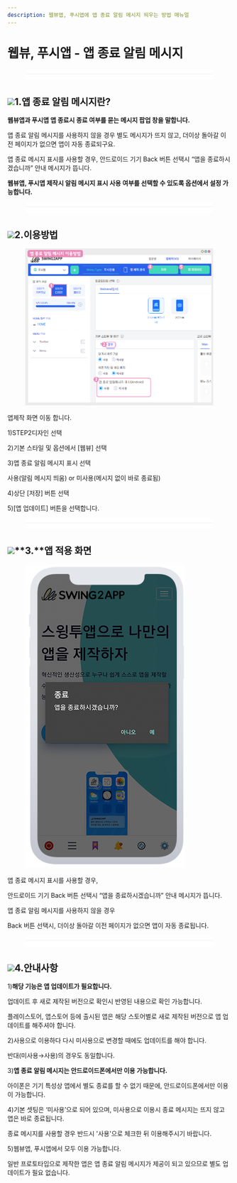 ```yaml
---
description: 웹뷰앱, 푸시앱에 앱 종료 알림 메시지 띄우는 방법 매뉴얼
---
```


# 웹뷰, 푸시앱 - 앱 종료 알림 메시지

<figure><img src="../../../.gitbook/assets/구분선 (6).PNG" alt=""><figcaption></figcaption></figure>

## ![](https://wp.swing2app.co.kr/wp-content/uploads/2020/04/%EB%8B%A8%EB%9D%BD1-1.png)**1.앱 종료 알림 메시지란?**



**웹뷰앱과 푸시앱 앱 종료시 종료 여부를 묻는 메시지 팝업 창을 말합니다.**

앱 종료 알림 메시지를 사용하지 않을 경우 별도 메시지가 뜨지 않고, 더이상 돌아갈 이전 페이지가 없으면 앱이 자동 종료되구요.&#x20;

앱 종료 메시지 표시를 사용할 경우, 안드로이드 기기 Back 버튼 선택시 “앱을 종료하시겠습니까” 안내 메시지가 뜹니다.

**웹뷰앱, 푸시앱 제작시 알림 메시지 표시 사용 여부를 선택할 수 있도록 옵션에서 설정 가능합니다.**&#x20;

<figure><img src="../../../.gitbook/assets/구분선 (6).PNG" alt=""><figcaption></figcaption></figure>

## ![](https://wp.swing2app.co.kr/wp-content/uploads/2020/04/%EB%8B%A8%EB%9D%BD1-1.png)**2.이용방법**

<div align="left">

<figure><img src="../../../.gitbook/assets/앱종료-메시지-이용 (1).png" alt=""><figcaption></figcaption></figure>

</div>

앱제작 화면 이동 합니다.

1\)STEP2디자인 선택

2\)기본 스타일 및 옵션에서 \[웹뷰] 선택

3\)앱 종료 알림 메시지 표시 선택&#x20;

사용(알림 메시지 띄움) or 미사용(메시지 없이 바로 종료됨)&#x20;

4\)상단 \[저장] 버튼 선택

5\)\[앱 업데이트] 버튼을 선택합니다.&#x20;

<figure><img src="../../../.gitbook/assets/구분선 (6).PNG" alt=""><figcaption></figcaption></figure>

## ![](https://wp.swing2app.co.kr/wp-content/uploads/2020/04/%EB%8B%A8%EB%9D%BD1-1.png)**3.**앱 적용 화면

<div align="left">

<figure><img src="../../../.gitbook/assets/앱종료메시지업데이트(폰).png" alt=""><figcaption></figcaption></figure>

</div>

앱 종료 메시지 표시를 사용할 경우,&#x20;

안드로이드 기기 Back 버튼 선택시 “앱을 종료하시겠습니까” 안내 메시지가 뜹니다.



앱 종료 알림 메시지를 사용하지 않을 경우&#x20;

Back 버튼 선택시, 더이상 돌아갈 이전 페이지가 없으면 앱이 자동 종료됩니다.&#x20;

<figure><img src="../../../.gitbook/assets/구분선 (6).PNG" alt=""><figcaption></figcaption></figure>

## ![](https://wp.swing2app.co.kr/wp-content/uploads/2020/04/%EB%8B%A8%EB%9D%BD1-1.png)4.안내사항

1\)**해당 기능은 앱 업데이트가 필요합니다.**

업데이트 후 새로 제작된 버전으로 확인시 반영된 내용으로 확인 가능합니다.

플레이스토어, 앱스토어 등에 출시된 앱은 해당 스토어별로 새로 제작된 버전으로 앱 업데이트를 해주셔야 합니다.



2\)사용으로 이용하다 다시 미사용으로 변경할 때에도 업데이트를 해야 합니다.

반대(미사용→사용)의 경우도 동일합니다.&#x20;



3\)**앱 종료 알림 메시지는 안드로이드폰에서만 이용 가능합니다.**

아이폰은 기기 특성상 앱에서 별도 종료를 할 수 없기 때문에, 안드로이드폰에서만 이용이 가능합니다.



4\)기본 셋팅은 ‘미사용’으로 되어 있으며, 미사용으로 이용시 종료 메시지는 뜨지 않고 앱은 바로 종료됩니다.&#x20;

종료 메시지를 사용할 경우 반드시 '사용'으로 체크한 뒤 이용해주시기 바랍니다.



5\)웹뷰앱, 푸시앱에서 모두 이용 가능합니다.&#x20;

일반 프로토타입으로 제작한 앱은 앱 종료 알림 메시지가 제공이 되고 있으므로 별도 업데이트가 필요 없습니다.&#x20;



